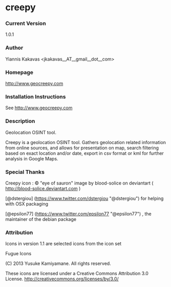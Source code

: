 # creepy

### Current Version 
1.0.1

### Author 
Yiannis Kakavas <jkakavas__AT__gmail__dot__com>

### Homepage 
http://www.geocreepy.com

### Installation Instructions 
See http://www.geocreepy.com

### Description 
Geolocation OSINT tool.

Creepy is a geolocation OSINT tool. Gathers geolocation related information from online sources, and allows for presentation on map, search filtering based on exact location and/or date, export in csv format or kml for further analysis in Google Maps.

### Special Thanks 

Creepy icon : © "eye of sauron" image by blood-solice on deviantart ( http://blood-solice.deviantart.com )

[@dstergiou] (https://www.twitter.com/dstergiou "@dstergiou") for helping with OSX packaging

[@epsilon77] (https://www.twitter.com/epsilon77 "@epsilon77") , the maintainer of the debian package

### Attribution 
Icons in version 1.1 are selected icons from the icon set 

Fugue Icons

(C) 2013 Yusuke Kamiyamane. All rights reserved.

These icons are licensed under a Creative Commons
Attribution 3.0 License.
<http://creativecommons.org/licenses/by/3.0/>



